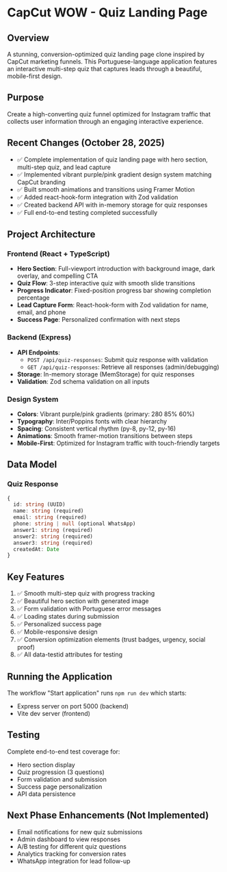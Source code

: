 # CapCut WOW - Quiz Landing Page

## Overview
A stunning, conversion-optimized quiz landing page clone inspired by CapCut marketing funnels. This Portuguese-language application features an interactive multi-step quiz that captures leads through a beautiful, mobile-first design.

## Purpose
Create a high-converting quiz funnel optimized for Instagram traffic that collects user information through an engaging interactive experience.

## Recent Changes (October 28, 2025)
- ✅ Complete implementation of quiz landing page with hero section, multi-step quiz, and lead capture
- ✅ Implemented vibrant purple/pink gradient design system matching CapCut branding
- ✅ Built smooth animations and transitions using Framer Motion
- ✅ Added react-hook-form integration with Zod validation
- ✅ Created backend API with in-memory storage for quiz responses
- ✅ Full end-to-end testing completed successfully

## Project Architecture

### Frontend (React + TypeScript)
- **Hero Section**: Full-viewport introduction with background image, dark overlay, and compelling CTA
- **Quiz Flow**: 3-step interactive quiz with smooth slide transitions
- **Progress Indicator**: Fixed-position progress bar showing completion percentage
- **Lead Capture Form**: React-hook-form with Zod validation for name, email, and phone
- **Success Page**: Personalized confirmation with next steps

### Backend (Express)
- **API Endpoints**:
  - `POST /api/quiz-responses`: Submit quiz response with validation
  - `GET /api/quiz-responses`: Retrieve all responses (admin/debugging)
- **Storage**: In-memory storage (MemStorage) for quiz responses
- **Validation**: Zod schema validation on all inputs

### Design System
- **Colors**: Vibrant purple/pink gradients (primary: 280 85% 60%)
- **Typography**: Inter/Poppins fonts with clear hierarchy
- **Spacing**: Consistent vertical rhythm (py-8, py-12, py-16)
- **Animations**: Smooth framer-motion transitions between steps
- **Mobile-First**: Optimized for Instagram traffic with touch-friendly targets

## Data Model

### Quiz Response
```typescript
{
  id: string (UUID)
  name: string (required)
  email: string (required)
  phone: string | null (optional WhatsApp)
  answer1: string (required)
  answer2: string (required)
  answer3: string (required)
  createdAt: Date
}
```

## Key Features
1. ✅ Smooth multi-step quiz with progress tracking
2. ✅ Beautiful hero section with generated image
3. ✅ Form validation with Portuguese error messages
4. ✅ Loading states during submission
5. ✅ Personalized success page
6. ✅ Mobile-responsive design
7. ✅ Conversion optimization elements (trust badges, urgency, social proof)
8. ✅ All data-testid attributes for testing

## Running the Application
The workflow "Start application" runs `npm run dev` which starts:
- Express server on port 5000 (backend)
- Vite dev server (frontend)

## Testing
Complete end-to-end test coverage for:
- Hero section display
- Quiz progression (3 questions)
- Form validation and submission
- Success page personalization
- API data persistence

## Next Phase Enhancements (Not Implemented)
- Email notifications for new quiz submissions
- Admin dashboard to view responses
- A/B testing for different quiz questions
- Analytics tracking for conversion rates
- WhatsApp integration for lead follow-up
